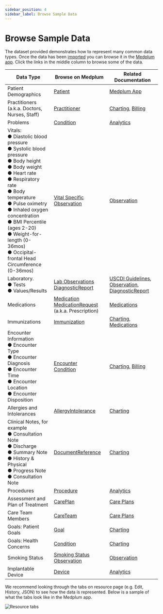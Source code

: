 ```yaml
---
sidebar_position: 4
sidebar_label: Browse Sample Data
---
```


# Browse Sample Data

The dataset provided demonstrates how to represent many common data types. Once the data has been [imported](/docs/tutorials/importing-sample-data.md) you can browse it in the [Medplum app](/docs/app). Click the links in the middle column to browse some of the data.

| Data Type                                                                                                                                                                                                                                                                                                                                                                                   | Browse on Medplum                                                                                                                                                                                                                                                                                                                                       | Related Documentation                                                                                                                                                                        |
| ------------------------------------------------------------------------------------------------------------------------------------------------------------------------------------------------------------------------------------------------------------------------------------------------------------------------------------------------------------------------------------------- | ------------------------------------------------------------------------------------------------------------------------------------------------------------------------------------------------------------------------------------------------------------------------------------------------------------------------------------------------------- | -------------------------------------------------------------------------------------------------------------------------------------------------------------------------------------------- |
| Patient Demographics                                                                                                                                                                                                                                                                                                                                                                        | [Patient](https://app.medplum.com/Patient?_count=20&_fields=_lastUpdated,name,birthDate,gender,telecom,address&_offset=0&_sort=-_lastUpdated)                                                                                                                                                                                                           | [Medplum App](/docs/app)                                                                                                                                                                     |
| Practitioners (a.k.a. Doctors, Nurses, Staff)                                                                                                                                                                                                                                                                                                                                               | [Practitioner](https://app.medplum.com/Practitioner?_count=20&_fields=_lastUpdated,name,telecom,address&_offset=0&_sort=-_lastUpdated)                                                                                                                                                                                                                  | [Charting](/docs/charting), [Billing](/docs/billing)                                                                                                                                         |
| Problems                                                                                                                                                                                                                                                                                                                                                                                    | [Condition](https://app.medplum.com/Condition?_count=20&_fields=_lastUpdated,subject,code,clinicalStatus&_offset=0&_sort=-_lastUpdated)                                                                                                                                                                                                                 | [Analytics](/docs/analytics)                                                                                                                                                                 |
| Vitals: <br /> ● Diastolic blood pressure <br /> ● Systolic blood pressure <br /> ● Body height <br /> ● Body weight <br /> ● Heart rate <br /> ● Respiratory rate <br /> ● Body temperature <br /> ● Pulse oximetry <br /> ● Inhaled oxygen concentration <br /> ● BMI Percentile (ages 2-20) <br /> ● Weight-for-length (0-36mos) <br /> ● Occipital-frontal Head Circumference (0-36mos) | [Vital Specific Observation](https://app.medplum.com/Observation?_count=20&_fields=_lastUpdated,subject,code,category,status,effective[x],issued&_offset=0&_sort=-_lastUpdated&category:contains=Vital-Signs)                                                                                                                                           | [Observation](/docs/api/fhir/resources/observation)                                                                                                                                          |
| Laboratory. <br /> ● Tests <br /> ● Values/Results                                                                                                                                                                                                                                                                                                                                          | [Lab Observations](https://app.medplum.com/Observation?_count=20&_fields=_lastUpdated,subject,code,category,status,effective[x],issued&_offset=0&_sort=-_lastUpdated&category:contains=Laboratory) <br /> [DiagnosticReport](https://app.medplum.com/DiagnosticReport?_count=20&_fields=_lastUpdated,subject,code,status&_offset=0&_sort=-_lastUpdated) | [USCDI Guidelines](/docs/fhir-datastore/understanding-uscdi-dataclasses), [Observation](/docs/api/fhir/resources/observation), [DiagnosticReport](/docs/api/fhir/resources/diagnosticreport) |
| Medications                                                                                                                                                                                                                                                                                                                                                                                 | [Medication](https://app.medplum.com/Medication?_count=20&_fields=id,code,status&_offset=0&_sort=-_lastUpdated) <br /> [MedicationRequest](https://app.medplum.com/MedicationRequest?_count=20&_fields=_lastUpdated,subject,authoredOn,requester,medication[x],reasonReference,intent,reported[x]&_offset=0&_sort=-_lastUpdated) (a.k.a. Prescription)  | [Medications](/docs/medications)                                                                                                                                                             |
| Immunizations                                                                                                                                                                                                                                                                                                                                                                               | [Immunization](https://app.medplum.com/Immunization?_count=20&_fields=_lastUpdated,patient,vaccineCode,encounter,occurrence[x],primarySource,location&_offset=0&_sort=-_lastUpdated)                                                                                                                                                                    | [Charting](/docs/charting), [Medications](/docs/medications)                                                                                                                                 |
| Encounter Information <br /> ● Encounter Type <br /> ● Encounter Diagnosis <br /> ● Encounter Time <br /> ● Encounter Location <br /> ● Encounter Disposition                                                                                                                                                                                                                               | [Encounter](https://app.medplum.com/Encounter?_count=20&_fields=_lastUpdated,subject,type,period,status&_offset=0&_sort=-_lastUpdated) <br /> [Condition](https://app.medplum.com/Condition?_count=20&_fields=_lastUpdated,subject,code,clinicalStatus&_offset=0&_sort=-_lastUpdated)                                                                   | [Charting](/docs/charting), [Billing](/docs/billing)                                                                                                                                         |
| Allergies and Intolerances                                                                                                                                                                                                                                                                                                                                                                  | [AllergyIntolerance](https://app.medplum.com/AllergyIntolerance?_count=20&_fields=_lastUpdated,patient,clinicalStatus,verificationStatus,type,category,code,recordedDate&_offset=0&_sort=-_lastUpdated)                                                                                                                                                 | [Charting](/docs/charting)                                                                                                                                                                   |
| Clinical Notes, for example <br /> ● Consultation Note <br /> ● Discharge <br /> ● Summary Note <br /> ● History & Physical <br /> ● Progress Note <br /> ● Consultation Note                                                                                                                                                                                                               | [DocumentReference](https://app.medplum.com/DocumentReference?_count=20&_fields=_lastUpdated,subject,type,date,author,custodian&_offset=0&_sort=-_lastUpdated)                                                                                                                                                                                          | [Charting](/docs/charting)                                                                                                                                                                   |
| Procedures                                                                                                                                                                                                                                                                                                                                                                                  | [Procedure](https://app.medplum.com/Procedure?_count=20&_fields=_lastUpdated,status,code,subject,performed[x]&_offset=0&_sort=-_lastUpdated)                                                                                                                                                                                                            | [Analytics](/docs/analytics)                                                                                                                                                                 |
| Assessment and Plan of Treatment                                                                                                                                                                                                                                                                                                                                                            | [CarePlan](https://app.medplum.com/CarePlan?_count=20&_fields=_lastUpdated,status,intent,category,subject,period&_offset=0&_sort=-_lastUpdated)                                                                                                                                                                                                         | [Care Plans](/docs/careplans)                                                                                                                                                                |
| Care Team Members                                                                                                                                                                                                                                                                                                                                                                           | [CareTeam](https://app.medplum.com/CareTeam?_count=20&_fields=_lastUpdated,subject,encounter,period,reasonCode,managingOrganization&_offset=0&_sort=-_lastUpdated)                                                                                                                                                                                      | [Care Plans](/docs/careplans)                                                                                                                                                                |
| Goals: Patient Goals                                                                                                                                                                                                                                                                                                                                                                        | [Goal](https://app.medplum.com/Goal?_count=20&_fields=_lastUpdated,subject,description,lifecycleStatus&_offset=0&_sort=-_lastUpdated)                                                                                                                                                                                                                   | [Charting](/docs/charting)                                                                                                                                                                   |
| Goals: Health Concerns                                                                                                                                                                                                                                                                                                                                                                      | [Condition](https://app.medplum.com/Condition?_count=20&_fields=_lastUpdated,subject,code,clinicalStatus&_offset=0&_sort=-_lastUpdated)                                                                                                                                                                                                                 | [Charting](/docs/charting)                                                                                                                                                                   |
| Smoking Status                                                                                                                                                                                                                                                                                                                                                                              | [Smoking Status Observation](https://app.medplum.com/Observation?_count=20&_fields=_lastUpdated,subject,code,category,status,effective[x],issued&_offset=0&_sort=-_lastUpdated&code:contains=tobacco)                                                                                                                                                   | [Observation](/docs/api/fhir/resources/observation)                                                                                                                                          |
| Implantable Device                                                                                                                                                                                                                                                                                                                                                                          | [Device](https://app.medplum.com/Device?_count=20&_fields=_lastUpdated,manufacturer,deviceName,patient&_offset=0&_sort=-_lastUpdated)                                                                                                                                                                                                                   | [Analytics](/docs/analytics)                                                                                                                                                                 |

We recommend looking through the tabs on resource page (e.g. Edit, History, JSON) to see how the data is represented. Below is a sample of what the tabs look like in the Medplum app.

![Resource tabs](/img/tutorials/resource-tabs.png)
